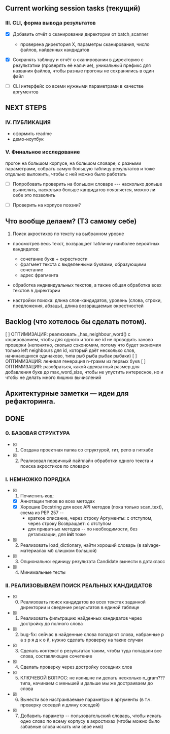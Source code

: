 ## Current working session tasks (текущий)

### III. CLI, форма вывода результатов
- [X] Добавить отчёт о сканировании директории от batch_scanner
  - проверена директория X, параметры сканирования, число файлов, найденных кандидатов
- [X] Сохранять таблицу и отчёт о сканировании в директорию с результатми (проверять её наличие), уникальный префикс для названия файлов, чтобы разные прогоны не сохранялись в один файл
- [ ] CLI интерфейс со всеми нужными параметрами в качестве аргументов


## NEXT STEPS

### IV. ПУБЛИКАЦИЯ
- оформить readme
- демо-ноутбук

### V. Финальное исследование
прогон на большом корпусе, на большом словаре, с разными параметрами, собрать самую большую таблицу результатов и тоже отдельно выложить, чтобы с ней можно было работать
- [ ] Попробовать проверить на большом словаре --- насколько дольше вычислять, насколько больше кандидатов появляется, можно ли себе это позволить
- [ ] Проверить на корпусе поэзии?




## Что вообще делаем? (ТЗ самому себе)
1. Поиск акростихов по тексту на выбранном уровне
  - просмотрев весь текст, возвращает табличку наиболее вероятных кандидатов: 
    - сочетание букв + окрестности
    - фрагмент текста с выделенными буквами, образующими сочетание
    - адрес фрагмента

  - обработка индивидуальных текстов, а также общая обработка всех текстов в директории  

  - настройки поиска: длина слов-кандидатов, уровень (слова, строки, предложения, абзацы), длина возвращаемых окрестностей




## Backlog (что хотелось бы сделать потом).

[ ] ОПТИМИЗАЦИЯ: реализовать _has_neighbour_word() с кэшированием, чтобы для одного и того же id не проводить заново проверки (непонятно, сколько сэкономим, потому что будет экономия только left neighbours для id, который даёт несколько слов, начинающихся одинаково, типа рыб рыба рыбак рыбаки)
[ ] ОПТИМИЗАЦИЯ: ленивая генерация n-грамм из первых букв
[ ] ОПТИМИЗАЦИЯ: разобраться, какой адекватный размер для добавления букв до max_word_size, чтобы не упустить интересное, но и чтобы не делать много лишних вычислений



## Архитектурные заметки — идеи для рефакторинга.





## DONE

### 0. БАЗОВАЯ СТРУКТУРА
- [x] 1. Создана проектная папка со структурой, гит, репо в гитхабе
- [x] 2. Реализовал первичный пайплайн обработки одного текста и поиска акростихов по словарю

### I. НЕМНОЖКО ПОРЯДКА

- [x] 1. Почистить код:
  - [x] Аннотации типов во всех методах
  - [x] Хорошие Docstring для всех API методов (пока только scan_text), схема из PEP 257 --
    - краткое описание, через строку Аргументы: с отступом, через строку Возвращает: с отступом
    - для приватных методов -- по необходимости, без детализации, для __init__ тоже
- [x] 2. Реализовать load_dictionary, найти хороший словарь (в salvage-материалах мб слишком большой)
- [x] 3. Опционально: единицу результата Candidate вынести в датакласс
- [x] 4. Минимальные тесты


### II. РЕАЛИЗОВЫВАЕМ ПОИСК РЕАЛЬНЫХ КАНДИДАТОВ

- [x] 0. Реализовать поиск кандидатов во всех текстах заданной директории и сведение результатов в единой таблице
- [x] 1. Реализовать фильтрацию найденных кандидатов через достройку до полного слова
- [x] 2. bug-fix: сейчас в найденные слова попадают слова, набранные р а з р я д к о й, нужно сделать проверку на такие случаи
- [x] 3. Сделать контекст в результатах таким, чтобы туда попадали все слова, составляющие сочетение
- [x] 4. Сделать проверку через достройку соседних слов 
- [x] 5. КЛЮЧЕВОЙ ВОПРОС: не излишне ли делать несколько n_gram??? типа, начинаем с меньшей и дальше мы же достраиваем до слова
- [x] 6. Вынести все настраиваемые параметры в аргументы (в т.ч. проверку соседей и длину соседей)
- [x] 7. Добавить параметр -- пользовательский словарь, чтобы искать одно слово по всему корпусу в акростихах (чтобы можно было забавные слова искать или своё имя)
